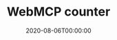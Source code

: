 ---
title: WebMCP counter
summary: Graphical user interface to estimate immune and stromal cell population abundance from the transcriptome
tags:
- transcriptomic tools
date: "2020-08-06T00:00:00"

external_link: http://134.157.229.105:3838/webMCP/

image:
  caption:  logo
  focal_point: Smart

---